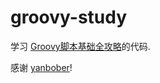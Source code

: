 # groovy-study

学习 [Groovy脚本基础全攻略](http://blog.csdn.net/yanbober/article/details/49047515)的代码.

感谢 [yanbober](https://github.com/yanbober)!
